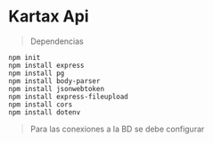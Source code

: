 # Kartax Api

> Dependencias
```
npm init
npm install express
npm install pg
npm install body-parser
npm install jsonwebtoken
npm install express-fileupload
npm install cors
npm install dotenv
```

> Para las conexiones a la BD se debe configurar 